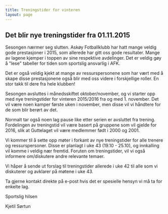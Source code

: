 ```yaml
---
title: Treningstider for vinteren
layout: page
---
```


## Det blir nye treningstider fra 01.11.2015

Sesongen nærmer seg slutten. Askøy Fotballklubb har hatt mange veldig gode prestasjoner i 2015, som allerede har gitt oss gode resultater. 
Mange av lagene kjemper i toppen av sine respektive avdelinger. 
Det er veldig gøy å "lese" tabeller for tiden som sportslig ansvarlig i AFK. 

Det er også veldig kjekt at mange av ressurspersonene som har vært med å skape disse prestasjonene også blir med oss videre i forskjellige roller.
En stor takk til dere fra hele klubben!

Sesongen avsluttes i månedsskiftet oktober/november, og vi starter opp med nye treningstider for vinteren 2015/2016 fra og med 1. november. 
Det vil være noen kamper første uken i november, men disse vil vi håndtere for de som blir berørt av det.

Normalt tar også noen lag pause like etter serien er avsluttet fra trening. Fordelingen av treningstid vil være basert på gruppene som vil gjelde for 2016, slik at Guttelaget vil være medlemmer født i 2000 og 2001. 

Vi kommer til å sette opp møter i forkant av nye treningstider for alle trenere og ressurspersoner. Disse er planlagt i uke 43 (19.10 - 25.10), og innkalling vil komme i veldig nær fremtid. 
Foruten om treningstider, vil vi også informere om/diskutere andre relevante temaer.

Vi håper å sende ut forslag til treningstider allerede i uke 42 til alle som vi diskuterer og avklarer på møtene i uke 43.

Ta gjerne kontakt direkte på e-post hvis det er spesielle hensyn vi må ta for enkelte lag.


Sportslig hilsen

Kjetil Sørtun

